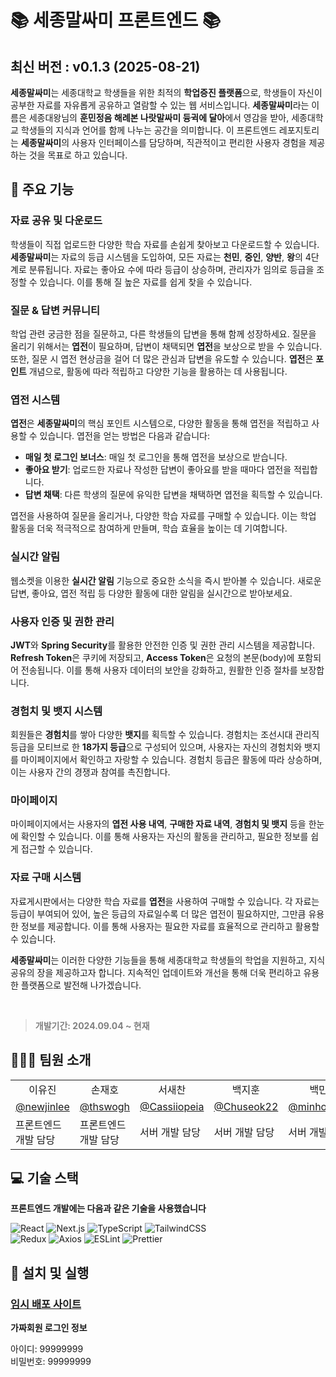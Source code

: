 # 📚 세종말싸미 프론트엔드 📚

<!-- 수정하지마세요 자동으로 동기화 됩니다 -->
## 최신 버전 : v0.1.3 (2025-08-21)

**세종말싸미**는 세종대학교 학생들을 위한 최적의 **학업증진 플랫폼**으로, 학생들이 자신이 공부한 자료를 자유롭게 공유하고 열람할 수 있는 웹 서비스입니다. **세종말싸미**라는 이름은 세종대왕님의 **훈민정음 해례본 나랏말싸미 듕귁에 달아**에서 영감을 받아, 세종대학교 학생들의 지식과 언어를 함께 나누는 공간을 의미합니다. 이 프론트엔드 레포지토리는 **세종말싸미**의 사용자 인터페이스를 담당하며, 직관적이고 편리한 사용자 경험을 제공하는 것을 목표로 하고 있습니다.

## 📝 주요 기능

### **자료 공유 및 다운로드**

학생들이 직접 업로드한 다양한 학습 자료를 손쉽게 찾아보고 다운로드할 수 있습니다. **세종말싸미**는 자료의 등급 시스템을 도입하여, 모든 자료는 **천민**, **중인**, **양반**, **왕**의 4단계로 분류됩니다. 자료는 좋아요 수에 따라 등급이 상승하며, 관리자가 임의로 등급을 조정할 수 있습니다. 이를 통해 질 높은 자료를 쉽게 찾을 수 있습니다.

### **질문 & 답변 커뮤니티**

학업 관련 궁금한 점을 질문하고, 다른 학생들의 답변을 통해 함께 성장하세요. 질문을 올리기 위해서는 **엽전**이 필요하며, 답변이 채택되면 **엽전**을 보상으로 받을 수 있습니다. 또한, 질문 시 엽전 현상금을 걸어 더 많은 관심과 답변을 유도할 수 있습니다. **엽전**은 **포인트** 개념으로, 활동에 따라 적립하고 다양한 기능을 활용하는 데 사용됩니다.

### **엽전 시스템**

**엽전**은 **세종말싸미**의 핵심 포인트 시스템으로, 다양한 활동을 통해 엽전을 적립하고 사용할 수 있습니다. 엽전을 얻는 방법은 다음과 같습니다:

- **매일 첫 로그인 보너스**: 매일 첫 로그인을 통해 엽전을 보상으로 받습니다.
- **좋아요 받기**: 업로드한 자료나 작성한 답변이 좋아요를 받을 때마다 엽전을 적립합니다.
- **답변 채택**: 다른 학생의 질문에 유익한 답변을 채택하면 엽전을 획득할 수 있습니다.

엽전을 사용하여 질문을 올리거나, 다양한 학습 자료를 구매할 수 있습니다. 이는 학업 활동을 더욱 적극적으로 참여하게 만들며, 학습 효율을 높이는 데 기여합니다.

### **실시간 알림**

웹소켓을 이용한 **실시간 알림** 기능으로 중요한 소식을 즉시 받아볼 수 있습니다. 새로운 답변, 좋아요, 엽전 적립 등 다양한 활동에 대한 알림을 실시간으로 받아보세요.

### **사용자 인증 및 권한 관리**

**JWT**와 **Spring Security**를 활용한 안전한 인증 및 권한 관리 시스템을 제공합니다. **Refresh Token**은 쿠키에 저장되고, **Access Token**은 요청의 본문(body)에 포함되어 전송됩니다. 이를 통해 사용자 데이터의 보안을 강화하고, 원활한 인증 절차를 보장합니다.

### **경험치 및 뱃지 시스템**

회원들은 **경험치**를 쌓아 다양한 **뱃지**를 획득할 수 있습니다. 경험치는 조선시대 관리직 등급을 모티브로 한 **18가지 등급**으로 구성되어 있으며, 사용자는 자신의 경험치와 뱃지를 마이페이지에서 확인하고 자랑할 수 있습니다. 경험치 등급은 활동에 따라 상승하며, 이는 사용자 간의 경쟁과 참여를 촉진합니다.

### **마이페이지**

마이페이지에서는 사용자의 **엽전 사용 내역**, **구매한 자료 내역**, **경험치 및 뱃지** 등을 한눈에 확인할 수 있습니다. 이를 통해 사용자는 자신의 활동을 관리하고, 필요한 정보를 쉽게 접근할 수 있습니다.

### **자료 구매 시스템**

자료게시판에서는 다양한 학습 자료를 **엽전**을 사용하여 구매할 수 있습니다. 각 자료는 등급이 부여되어 있어, 높은 등급의 자료일수록 더 많은 엽전이 필요하지만, 그만큼 유용한 정보를 제공합니다. 이를 통해 사용자는 필요한 자료를 효율적으로 관리하고 활용할 수 있습니다.

**세종말싸미**는 이러한 다양한 기능들을 통해 세종대학교 학생들의 학업을 지원하고, 지식 공유의 장을 제공하고자 합니다. 지속적인 업데이트와 개선을 통해 더욱 편리하고 유용한 플랫폼으로 발전해 나가겠습니다.

<br/>

> <p style="color:gray; font-weight:bold;">개발기간: 2024.09.04 ~ 현재 </p>

## 🙋🏻‍♀️ 팀원 소개

<table>
    <tr>
        <td align="center">이유진</td>
        <td align="center">손재호</td>
        <td align="center">서새찬</td>
        <td align="center">백지훈</td>
        <td align="center">백민홍</td>
        <td align="center">김성림</td>
        <td align="center">이예진</td>
        <td align="center">지희</td>
    </tr>
    <tr>
        <td align="center"><a href="https://github.com/newjinlee">@newjinlee</a></td>
        <td align="center"><a href="https://github.com/thswogh">@thswogh</a></td>
        <td align="center"><a href="https://github.com/Cassiiopeia">@Cassiiopeia</a></td>
        <td align="center"><a href="https://github.com/Chuseok22">@Chuseok22</a></td>
        <td align="center"><a href="https://github.com/minhong620">@minhong620</a></td>
        <td align="center"><a href="https://github.com/seonglim">@seonglim</a></td>
        <td align="center"><a href="https://github.com/Vhime">@Vhime</a></td>
        <td align="center"><a href="https://github.com/jihee127">@jihee127</a></td>
    </tr>
    <tr>
        <td>프론트엔드 개발 담당</td>
        <td>프론트엔드 개발 담당</td>
        <td>서버 개발 담당</td>
        <td>서버 개발 담당</td>
        <td>서버 개발 담당</td>
        <td>디자인 담당</td>
        <td>디자인 담당</td>
        <td>디자인 담당</td>
    </tr>
</table>

## 💻 기술 스택

**프론트엔드 개발에는 다음과 같은 기술을 사용했습니다**

<div align="left">
  <img src="https://img.shields.io/badge/React-61DAFB?style=for-the-badge&logo=react&logoColor=white" alt="React" />
  <img src="https://img.shields.io/badge/Next.js-000000?style=for-the-badge&logo=next.js&logoColor=white" alt="Next.js" />
  <img src="https://img.shields.io/badge/TypeScript-3178C6?style=for-the-badge&logo=typescript&logoColor=white" alt="TypeScript" />
  <img src="https://img.shields.io/badge/TailwindCSS-38B2AC?style=for-the-badge&logo=tailwind-css&logoColor=white" alt="TailwindCSS" />
</div>
<div align="left">
  <img src="https://img.shields.io/badge/Redux-764ABC?style=for-the-badge&logo=redux&logoColor=white" alt="Redux" />
  <img src="https://img.shields.io/badge/Axios-5A29E4?style=for-the-badge&logo=axios&logoColor=white" alt="Axios" />
  <img src="https://img.shields.io/badge/ESLint-4B32C3?style=for-the-badge&logo=eslint&logoColor=white" alt="ESLint" />
  <img src="https://img.shields.io/badge/Prettier-F7B93E?style=for-the-badge&logo=prettier&logoColor=white" alt="Prettier" />
</div>

## 🚀 설치 및 실행

### [임시 배포 사이트](https://test.sejong-malsami.co.kr)

**가짜회원 로그인 정보**

아이디: 99999999  
비밀번호: 99999999
